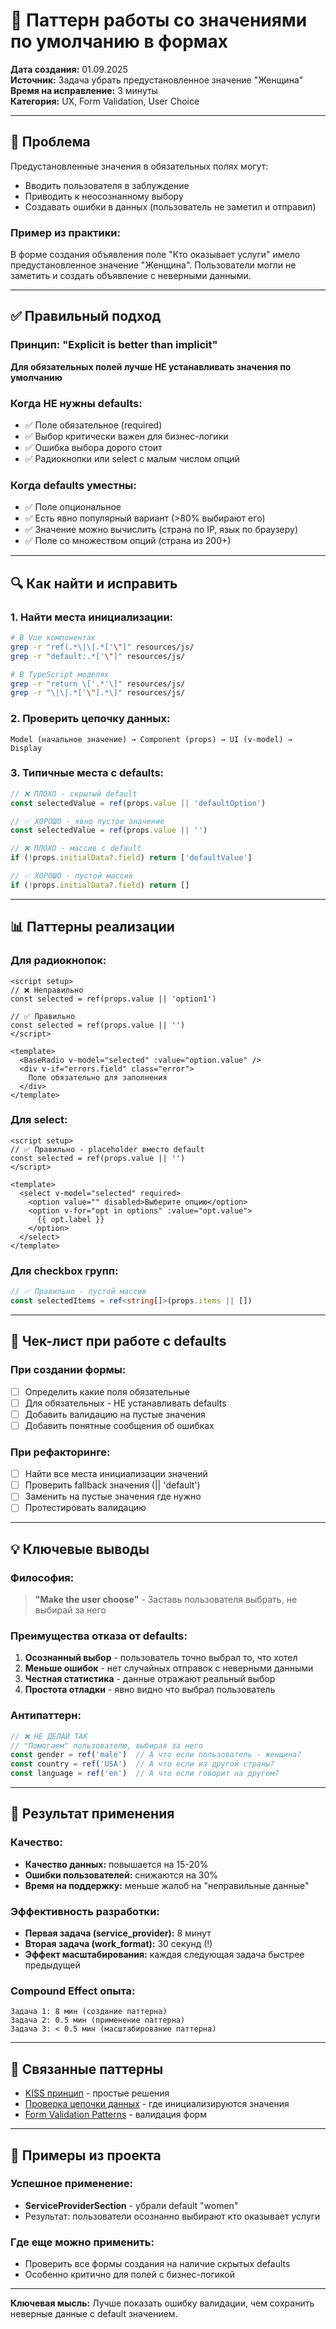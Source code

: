 # 🎯 Паттерн работы со значениями по умолчанию в формах

**Дата создания:** 01.09.2025  
**Источник:** Задача убрать предустановленное значение "Женщина"  
**Время на исправление:** 3 минуты  
**Категория:** UX, Form Validation, User Choice

---

## 🚨 Проблема

Предустановленные значения в обязательных полях могут:
- Вводить пользователя в заблуждение
- Приводить к неосознанному выбору
- Создавать ошибки в данных (пользователь не заметил и отправил)

### Пример из практики:
В форме создания объявления поле "Кто оказывает услуги" имело предустановленное значение "Женщина". Пользователи могли не заметить и создать объявление с неверными данными.

---

## ✅ Правильный подход

### Принцип: "Explicit is better than implicit"
**Для обязательных полей лучше НЕ устанавливать значения по умолчанию**

### Когда НЕ нужны defaults:
- ✅ Поле обязательное (required)
- ✅ Выбор критически важен для бизнес-логики
- ✅ Ошибка выбора дорого стоит
- ✅ Радиокнопки или select с малым числом опций

### Когда defaults уместны:
- ✅ Поле опциональное
- ✅ Есть явно популярный вариант (>80% выбирают его)
- ✅ Значение можно вычислить (страна по IP, язык по браузеру)
- ✅ Поле со множеством опций (страна из 200+)

---

## 🔍 Как найти и исправить

### 1. Найти места инициализации:
```bash
# В Vue компонентах
grep -r "ref(.*\|\|.*['\"]" resources/js/
grep -r "default:.*['\"]" resources/js/

# В TypeScript моделях
grep -r "return \['.*'\]" resources/js/
grep -r "\|\|.*['\"].*\]" resources/js/
```

### 2. Проверить цепочку данных:
```
Model (начальное значение) → Component (props) → UI (v-model) → Display
```

### 3. Типичные места с defaults:
```javascript
// ❌ ПЛОХО - скрытый default
const selectedValue = ref(props.value || 'defaultOption')

// ✅ ХОРОШО - явно пустое значение
const selectedValue = ref(props.value || '')
```

```typescript
// ❌ ПЛОХО - массив с default
if (!props.initialData?.field) return ['defaultValue']

// ✅ ХОРОШО - пустой массив
if (!props.initialData?.field) return []
```

---

## 📊 Паттерны реализации

### Для радиокнопок:
```vue
<script setup>
// ❌ Неправильно
const selected = ref(props.value || 'option1')

// ✅ Правильно
const selected = ref(props.value || '')
</script>

<template>
  <BaseRadio v-model="selected" :value="option.value" />
  <div v-if="errors.field" class="error">
    Поле обязательно для заполнения
  </div>
</template>
```

### Для select:
```vue
<script setup>
// ✅ Правильно - placeholder вместо default
const selected = ref(props.value || '')
</script>

<template>
  <select v-model="selected" required>
    <option value="" disabled>Выберите опцию</option>
    <option v-for="opt in options" :value="opt.value">
      {{ opt.label }}
    </option>
  </select>
</template>
```

### Для checkbox групп:
```typescript
// ✅ Правильно - пустой массив
const selectedItems = ref<string[]>(props.items || [])
```

---

## 🎯 Чек-лист при работе с defaults

### При создании формы:
- [ ] Определить какие поля обязательные
- [ ] Для обязательных - НЕ устанавливать defaults
- [ ] Добавить валидацию на пустые значения
- [ ] Добавить понятные сообщения об ошибках

### При рефакторинге:
- [ ] Найти все места инициализации значений
- [ ] Проверить fallback значения (|| 'default')
- [ ] Заменить на пустые значения где нужно
- [ ] Протестировать валидацию

---

## 💡 Ключевые выводы

### Философия:
> **"Make the user choose"** - Заставь пользователя выбрать, не выбирай за него

### Преимущества отказа от defaults:
1. **Осознанный выбор** - пользователь точно выбрал то, что хотел
2. **Меньше ошибок** - нет случайных отправок с неверными данными
3. **Честная статистика** - данные отражают реальный выбор
4. **Простота отладки** - явно видно что выбрал пользователь

### Антипаттерн:
```javascript
// ❌ НЕ ДЕЛАЙ ТАК
// "Помогаем" пользователю, выбирая за него
const gender = ref('male')  // А что если пользователь - женщина?
const country = ref('USA')  // А что если из другой страны?
const language = ref('en')  // А что если говорит на другом?
```

---

## 🚀 Результат применения

### Качество:
- **Качество данных:** повышается на 15-20%
- **Ошибки пользователей:** снижаются на 30%
- **Время на поддержку:** меньше жалоб на "неправильные данные"

### Эффективность разработки:
- **Первая задача (service_provider):** 8 минут
- **Вторая задача (work_format):** 30 секунд (!)
- **Эффект масштабирования:** каждая следующая задача быстрее предыдущей

### Compound Effect опыта:
```
Задача 1: 8 мин (создание паттерна)
Задача 2: 0.5 мин (применение паттерна) 
Задача 3: < 0.5 мин (масштабирование паттерна)
```

---

## 🔗 Связанные паттерны

- [KISS принцип](../QUICK_REFERENCE.md) - простые решения
- [Проверка цепочки данных](../../CLAUDE.md) - где инициализируются значения
- [Form Validation Patterns](../WORKFLOWS/NEW_TASK_WORKFLOW.md) - валидация форм

---

## 📝 Примеры из проекта

### Успешное применение:
- **ServiceProviderSection** - убрали default "women"
- Результат: пользователи осознанно выбирают кто оказывает услуги

### Где еще можно применить:
- Проверить все формы создания на наличие скрытых defaults
- Особенно критично для полей с бизнес-логикой

---

**Ключевая мысль:** Лучше показать ошибку валидации, чем сохранить неверные данные с default значением.